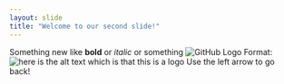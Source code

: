 ```yaml
---
layout: slide
title: "Welcome to our second slide!"
---
```

Something new like **bold** or *italic* or something ![GitHub Logo](/images/logo.png) Format: ![here is the alt text which is that this is a logo](url)
Use the left arrow to go back!
